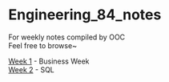 # Engineering_84_notes
For weekly notes compiled by OOC  
Feel free to browse~  

[Week 1](.Week01_Business/) - Business Week  
[Week 2](.Week02_SQL/) - SQL  
